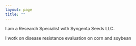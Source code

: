```yaml
---
layout: page
title: ""
---
```


I am a Research Specialist with Syngenta Seeds LLC. 

I wotk on disease resistance evaluation on corn and soybean


